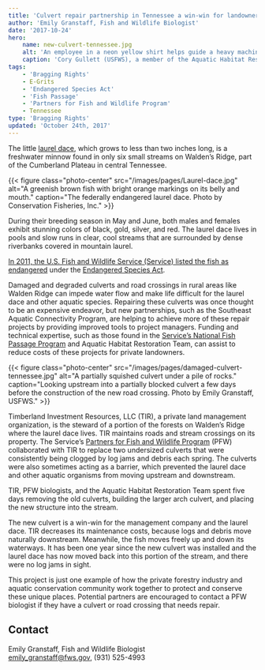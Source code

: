 ```yaml
---
title: 'Culvert repair partnership in Tennessee a win-win for landowner, endangered fish'
author: 'Emily Granstaff, Fish and Wildlife Biologist'
date: '2017-10-24'
hero:
    name: new-culvert-tennessee.jpg
    alt: 'An employee in a neon yellow shirt helps guide a heavy machine operator.'
    caption: 'Cory Gullett (USFWS), a member of the Aquatic Habitat Restoration Team, helps to position the new culvert into place as it is lifted by an excavator.  Photo by Bryan Watkins, USFWS.'
tags:
    - 'Bragging Rights'
    - E-Grits
    - 'Endangered Species Act'
    - 'Fish Passage'
    - 'Partners for Fish and Wildlife Program'
    - Tennessee
type: 'Bragging Rights'
updated: 'October 24th, 2017'
---
```


The little [laurel dace](https://ecos.fws.gov/ecp0/profile/speciesProfile?spcode=E0AR), which grows to less than two inches long, is a freshwater minnow found in only six small streams on Walden’s Ridge, part of the Cumberland Plateau in central Tennessee.

{{< figure class="photo-center" src="/images/pages/Laurel-dace.jpg" alt="A greenish brown fish with bright orange markings on its belly and mouth." caption="The federally endangered laurel dace. Photo by Conservation Fisheries, Inc." >}}

During their breeding season in May and June, both males and females exhibit stunning colors of black, gold, silver, and red.  The laurel dace lives in pools and slow runs in clear, cool streams that are surrounded by dense riverbanks covered in mountain laurel.

[In 2011, the U.S. Fish and Wildlife Service (Service) listed the fish as endangered](https://www.fws.gov/news/ShowNews.cfm?ref=endangered-status-for-five-southeastern-fish-species&_ID=29810) under the [Endangered Species Act](/endangered-species-act).

Damaged and degraded culverts and road crossings in rural areas like Walden Ridge can impede water flow and make life difficult for the laurel dace and other aquatic species. Repairing these culverts was once thought to be an expensive endeavor, but new partnerships, such as the Southeast Aquatic Connectivity Program, are helping to achieve more of these repair projects by providing improved tools to project managers. Funding and technical expertise, such as those found in the [Service’s National Fish Passage Program](http://southeastaquatics.net/sarps-programs/southeast-aquatic-connectivity-assessment-program-seacap) and Aquatic Habitat Restoration Team, can assist to reduce costs of these projects for private landowners.

{{< figure class="photo-center" src="/images/pages/damaged-culvert-tennessee.jpg" alt="A partially squished culvert under a pile of rocks." caption="Looking upstream into a partially blocked culvert a few days before the construction of the new road crossing.  Photo by Emily Granstaff, USFWS." >}}

Timberland Investment Resources, LLC (TIR), a private land management organization, is the steward of a portion of the forests on Walden’s Ridge where the laurel dace lives. TIR maintains roads and stream crossings on its property.  The Service’s [Partners for Fish and Wildlife Program](/our-services/partners-program/) (PFW) collaborated with TIR to replace two undersized culverts that were consistently being clogged by log jams and debris each spring.  The culverts were also sometimes acting as a barrier, which prevented the laurel dace and other aquatic organisms from moving upstream and downstream.

TIR, PFW biologists, and the Aquatic Habitat Restoration Team spent five days removing the old culverts, building the larger arch culvert, and placing the new structure into the stream.

The new culvert is a win-win for the management company and the laurel dace.  TIR decreases its maintenance costs, because logs and debris move naturally downstream.  Meanwhile, the fish moves freely up and down its waterways.  It has been one year since the new culvert was installed and the laurel dace has now moved back into this portion of the stream, and there were no log jams in sight.

This project is just one example of how the private forestry industry and aquatic conservation community work together to protect and conserve these unique places. Potential partners are encouraged to contact a PFW biologist if they have a culvert or road crossing that needs repair.

## Contact

Emily Granstaff, Fish and Wildlife Biologist  
[emily_granstaff@fws.gov](mailto:emily_granstaff@fws.gov), (931) 525-4993
